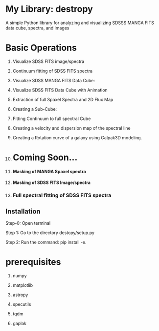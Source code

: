 # My Library: destropy

A simple Python library for analyzing and visualizing SDSSS MANGA FITS data cube, spectra, and images 

# Basic Operations
1. Visualize SDSS FITS image/spectra
2. Continuum fitting of SDSS FITS spectra
3. Visualize SDSS MANGA FITS Data Cube: 
4. Visualize SDSS FITS Data Cube with Animation
5. Extraction of full Spaxel Spectra and 2D Flux Map
6. Creating a Sub-Cube: 
7. Fitting Continuum to full spectral Cube
8. Creating a velocity and dispersion map of the spectral line
9. Creating a Rotation curve of a galaxy using Galpak3D modeling.

10. # Coming Soon...
11. #### Masking of MANGA Spaxel spectra
12. #### Masking of SDSS FITS Image/spectra
13. ### Full spectral fitting of SDSS FITS spectra
   
           
   
           

## Installation
Step-0: Open terminal

Step 1: Go to the directory destopy/setup.py


Step 2: Run the command: pip install -e.

# prerequisites
   1. numpy
   
   2. matplotlib
   
   3. astropy

   4. specutils

   5. tqdm
      
   6. gaplak
